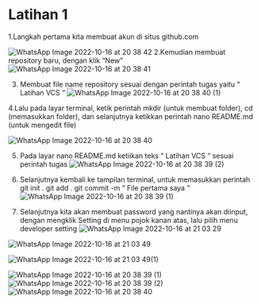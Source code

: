 # Latihan 1

1.Langkah pertama kita membuat akun di situs github.com

![WhatsApp Image 2022-10-16 at 20 38 42](https://user-images.githubusercontent.com/115929351/196044188-aa57fc89-37ad-4d74-8839-5e5b0ff5782f.jpeg)
2.Kemudian membuat repository baru, dengan klik “New”
![WhatsApp Image 2022-10-16 at 20 38 41](https://user-images.githubusercontent.com/115929351/196044206-10d20528-d918-4df6-ae2f-306117daeea0.jpeg)

3. Membuat file name repository sesuai dengan perintah tugas yaitu “ Latihan VCS “
![WhatsApp Image 2022-10-16 at 20 38 40 (1)](https://user-images.githubusercontent.com/115929351/196044213-9b2873cd-f4f6-4620-b3da-ca8c3ea2b0c6.jpeg)

4.Lalu pada layar terminal, ketik perintah mkdir (untuk membuat folder), cd (memasukkan folder), dan selanjutnya ketikkan perintah nano README.md (untuk mengedit file)

![WhatsApp Image 2022-10-16 at 20 38 40](https://user-images.githubusercontent.com/115929351/196044215-97fc23a9-b97c-4ddf-bdf8-ccf98623850b.jpeg)

5. Pada layar nano README.md ketiikan teks “ Latihan VCS “ sesuai perintah tugas
![WhatsApp Image 2022-10-16 at 20 38 39 (2)](https://user-images.githubusercontent.com/115929351/196044224-8861be51-5619-460e-a587-9278aa5cbf46.jpeg)

6. Selanjutnya kembali ke tampilan terminal, untuk memasukkan perintah git init . git add . git commit -m “ File pertama saya “
![WhatsApp Image 2022-10-16 at 20 38 39 (1)](https://user-images.githubusercontent.com/115929351/196044227-41029235-0846-4bca-81d3-a6d610500873.jpeg)

7. Selanjutnya kita akan membuat password yang nantinya akan diinput, dengan mengklik Setting di menu pojok kanan atas, lalu pilih menu developer setting
![WhatsApp Image 2022-10-16 at 21 03 29](https://user-images.githubusercontent.com/115929351/196044536-1849fbe8-c41c-484a-a022-90c3d8888935.jpeg)


![WhatsApp Image 2022-10-16 at 21 03 49](https://user-images.githubusercontent.com/115929351/196044546-21ff450e-d4b0-4f41-942f-2b31522b97cc.jpeg)

![WhatsApp Image 2022-10-16 at 21 03 49(1)](https://user-images.githubusercontent.com/115929351/196044551-dcf902cc-6f3e-4b02-a954-bcddce55ea6b.jpeg)

![WhatsApp Image 2022-10-16 at 20 38 39 (1)](https://user-images.githubusercontent.com/115929351/196044727-a793e166-710a-4d50-b3c5-1cb7ccccaaf2.jpeg)
![WhatsApp Image 2022-10-16 at 20 38 39 (2)](https://user-images.githubusercontent.com/115929351/196044732-82c3a578-b49d-4251-bb23-de500d955d67.jpeg)
![WhatsApp Image 2022-10-16 at 20 38 40](https://user-images.githubusercontent.com/115929351/196044741-2b59da8a-65aa-4f17-85a6-2565de623795.jpeg)

